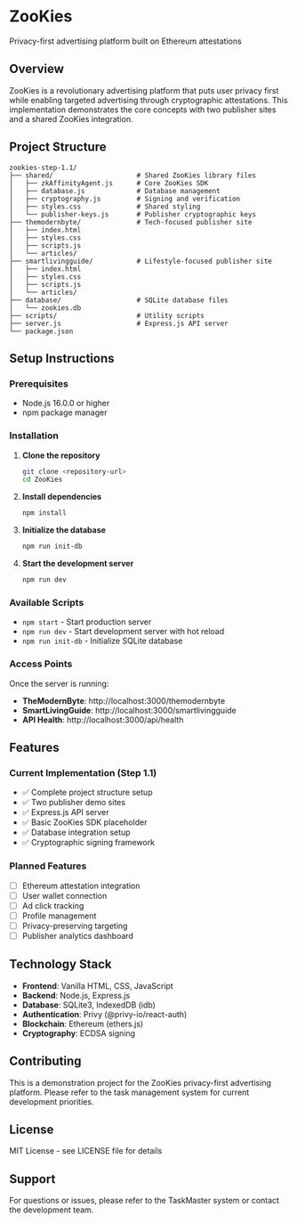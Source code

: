 # ZooKies

Privacy-first advertising platform built on Ethereum attestations

## Overview

ZooKies is a revolutionary advertising platform that puts user privacy first while enabling targeted advertising through cryptographic attestations. This implementation demonstrates the core concepts with two publisher sites and a shared ZooKies integration.

## Project Structure

```
zookies-step-1.1/
├── shared/                     # Shared ZooKies library files
│   ├── zkAffinityAgent.js      # Core ZooKies SDK
│   ├── database.js             # Database management
│   ├── cryptography.js         # Signing and verification
│   ├── styles.css              # Shared styling
│   └── publisher-keys.js       # Publisher cryptographic keys
├── themodernbyte/              # Tech-focused publisher site
│   ├── index.html
│   ├── styles.css
│   ├── scripts.js
│   └── articles/
├── smartlivingguide/           # Lifestyle-focused publisher site
│   ├── index.html
│   ├── styles.css
│   ├── scripts.js
│   └── articles/
├── database/                   # SQLite database files
│   └── zookies.db
├── scripts/                    # Utility scripts
├── server.js                   # Express.js API server
└── package.json
```

## Setup Instructions

### Prerequisites

- Node.js 16.0.0 or higher
- npm package manager

### Installation

1. **Clone the repository**
   ```bash
   git clone <repository-url>
   cd ZooKies
   ```

2. **Install dependencies**
   ```bash
   npm install
   ```

3. **Initialize the database**
   ```bash
   npm run init-db
   ```

4. **Start the development server**
   ```bash
   npm run dev
   ```

### Available Scripts

- `npm start` - Start production server
- `npm run dev` - Start development server with hot reload
- `npm run init-db` - Initialize SQLite database

### Access Points

Once the server is running:

- **TheModernByte**: http://localhost:3000/themodernbyte
- **SmartLivingGuide**: http://localhost:3000/smartlivingguide
- **API Health**: http://localhost:3000/api/health

## Features

### Current Implementation (Step 1.1)

- ✅ Complete project structure setup
- ✅ Two publisher demo sites
- ✅ Express.js API server
- ✅ Basic ZooKies SDK placeholder
- ✅ Database integration setup
- ✅ Cryptographic signing framework

### Planned Features

- [ ] Ethereum attestation integration
- [ ] User wallet connection
- [ ] Ad click tracking
- [ ] Profile management
- [ ] Privacy-preserving targeting
- [ ] Publisher analytics dashboard

## Technology Stack

- **Frontend**: Vanilla HTML, CSS, JavaScript
- **Backend**: Node.js, Express.js
- **Database**: SQLite3, IndexedDB (idb)
- **Authentication**: Privy (@privy-io/react-auth)
- **Blockchain**: Ethereum (ethers.js)
- **Cryptography**: ECDSA signing

## Contributing

This is a demonstration project for the ZooKies privacy-first advertising platform. Please refer to the task management system for current development priorities.

## License

MIT License - see LICENSE file for details

## Support

For questions or issues, please refer to the TaskMaster system or contact the development team.